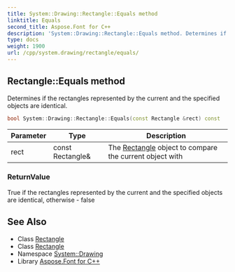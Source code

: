 ```yaml
---
title: System::Drawing::Rectangle::Equals method
linktitle: Equals
second_title: Aspose.Font for C++
description: 'System::Drawing::Rectangle::Equals method. Determines if the rectangles represented by the current and the specified objects are identical in C++.'
type: docs
weight: 1900
url: /cpp/system.drawing/rectangle/equals/
---
```

## Rectangle::Equals method


Determines if the rectangles represented by the current and the specified objects are identical.

```cpp
bool System::Drawing::Rectangle::Equals(const Rectangle &rect) const
```


| Parameter | Type | Description |
| --- | --- | --- |
| rect | const Rectangle\& | The [Rectangle](../) object to compare the current object with |

### ReturnValue

True if the rectangles represented by the current and the specified objects are identical, otherwise - false

## See Also

* Class [Rectangle](../)
* Class [Rectangle](../)
* Namespace [System::Drawing](../../)
* Library [Aspose.Font for C++](../../../)
